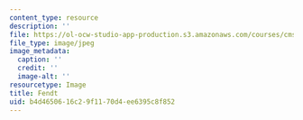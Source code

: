 ```yaml
---
content_type: resource
description: ''
file: https://ol-ocw-studio-app-production.s3.amazonaws.com/courses/cms-633-digital-humanities-spring-2015/b4d4650616c29f1170d4ee6395c8f852_IMG_8833.jpg
file_type: image/jpeg
image_metadata:
  caption: ''
  credit: ''
  image-alt: ''
resourcetype: Image
title: Fendt
uid: b4d46506-16c2-9f11-70d4-ee6395c8f852
---
```

